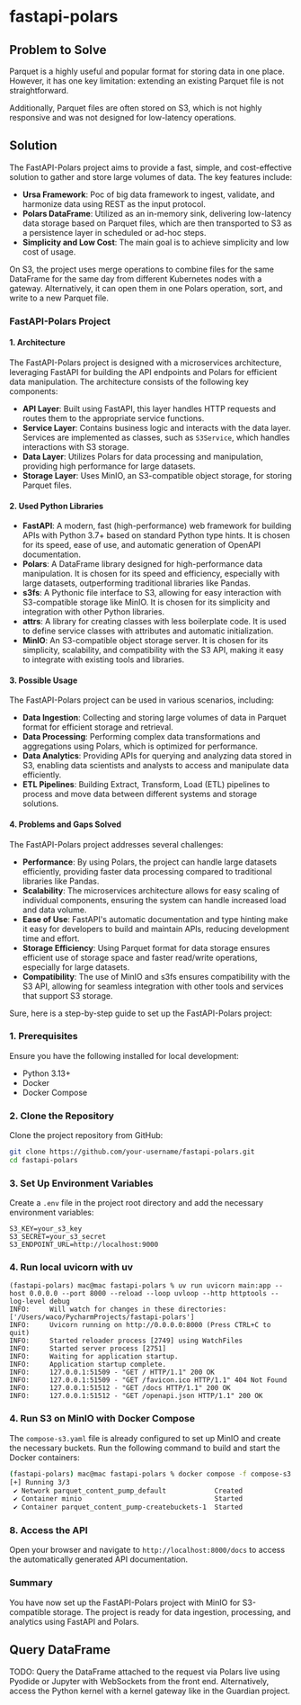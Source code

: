 # fastapi-polars

## Problem to Solve

Parquet is a highly useful and popular format for storing data in one place. However, it has one key limitation: extending an existing Parquet file is not straightforward.

Additionally, Parquet files are often stored on S3, which is not highly responsive and was not designed for low-latency operations.

## Solution

The FastAPI-Polars project aims to provide a fast, simple, and cost-effective solution to gather and store large volumes of data. The key features include:

- **Ursa Framework**: Poc of big data framework to ingest, validate, and harmonize data using REST as the input protocol.
- **Polars DataFrame**: Utilized as an in-memory sink, delivering low-latency data storage based on Parquet files, which are then transported to S3 as a persistence layer in scheduled or ad-hoc steps.
- **Simplicity and Low Cost**: The main goal is to achieve simplicity and low cost of usage.

On S3, the project uses merge operations to combine files for the same DataFrame for the same day from different Kubernetes nodes with a gateway. Alternatively, it can open them in one Polars operation, sort, and write to a new Parquet file.

### FastAPI-Polars Project

#### 1. Architecture
The FastAPI-Polars project is designed with a microservices architecture, leveraging FastAPI for building the API endpoints and Polars for efficient data manipulation. The architecture consists of the following key components:
- **API Layer**: Built using FastAPI, this layer handles HTTP requests and routes them to the appropriate service functions.
- **Service Layer**: Contains business logic and interacts with the data layer. Services are implemented as classes, such as `S3Service`, which handles interactions with S3 storage.
- **Data Layer**: Utilizes Polars for data processing and manipulation, providing high performance for large datasets.
- **Storage Layer**: Uses MinIO, an S3-compatible object storage, for storing Parquet files.

#### 2. Used Python Libraries
- **FastAPI**: A modern, fast (high-performance) web framework for building APIs with Python 3.7+ based on standard Python type hints. It is chosen for its speed, ease of use, and automatic generation of OpenAPI documentation.
- **Polars**: A DataFrame library designed for high-performance data manipulation. It is chosen for its speed and efficiency, especially with large datasets, outperforming traditional libraries like Pandas.
- **s3fs**: A Pythonic file interface to S3, allowing for easy interaction with S3-compatible storage like MinIO. It is chosen for its simplicity and integration with other Python libraries.
- **attrs**: A library for creating classes with less boilerplate code. It is used to define service classes with attributes and automatic initialization.
- **MinIO**: An S3-compatible object storage server. It is chosen for its simplicity, scalability, and compatibility with the S3 API, making it easy to integrate with existing tools and libraries.

#### 3. Possible Usage
The FastAPI-Polars project can be used in various scenarios, including:
- **Data Ingestion**: Collecting and storing large volumes of data in Parquet format for efficient storage and retrieval.
- **Data Processing**: Performing complex data transformations and aggregations using Polars, which is optimized for performance.
- **Data Analytics**: Providing APIs for querying and analyzing data stored in S3, enabling data scientists and analysts to access and manipulate data efficiently.
- **ETL Pipelines**: Building Extract, Transform, Load (ETL) pipelines to process and move data between different systems and storage solutions.

#### 4. Problems and Gaps Solved
The FastAPI-Polars project addresses several challenges:
- **Performance**: By using Polars, the project can handle large datasets efficiently, providing faster data processing compared to traditional libraries like Pandas.
- **Scalability**: The microservices architecture allows for easy scaling of individual components, ensuring the system can handle increased load and data volume.
- **Ease of Use**: FastAPI's automatic documentation and type hinting make it easy for developers to build and maintain APIs, reducing development time and effort.
- **Storage Efficiency**: Using Parquet format for data storage ensures efficient use of storage space and faster read/write operations, especially for large datasets.
- **Compatibility**: The use of MinIO and s3fs ensures compatibility with the S3 API, allowing for seamless integration with other tools and services that support S3 storage.

Sure, here is a step-by-step guide to set up the FastAPI-Polars project:

### 1. Prerequisites
Ensure you have the following installed for local development:
- Python 3.13+
- Docker
- Docker Compose

### 2. Clone the Repository
Clone the project repository from GitHub:
```bash
git clone https://github.com/your-username/fastapi-polars.git
cd fastapi-polars
```

### 3. Set Up Environment Variables
Create a `.env` file in the project root directory and add the necessary environment variables:
```env
S3_KEY=your_s3_key
S3_SECRET=your_s3_secret
S3_ENDPOINT_URL=http://localhost:9000
```

### 4. Run local uvicorn with uv
```shell
(fastapi-polars) mac@mac fastapi-polars % uv run uvicorn main:app --host 0.0.0.0 --port 8000 --reload --loop uvloop --http httptools --log-level debug
INFO:     Will watch for changes in these directories: ['/Users/waco/PycharmProjects/fastapi-polars']
INFO:     Uvicorn running on http://0.0.0.0:8000 (Press CTRL+C to quit)
INFO:     Started reloader process [2749] using WatchFiles
INFO:     Started server process [2751]
INFO:     Waiting for application startup.
INFO:     Application startup complete.
INFO:     127.0.0.1:51509 - "GET / HTTP/1.1" 200 OK
INFO:     127.0.0.1:51509 - "GET /favicon.ico HTTP/1.1" 404 Not Found
INFO:     127.0.0.1:51512 - "GET /docs HTTP/1.1" 200 OK
INFO:     127.0.0.1:51512 - "GET /openapi.json HTTP/1.1" 200 OK
```

### 4. Run S3 on MinIO with Docker Compose
The `compose-s3.yaml` file is already configured to set up MinIO and create the necessary buckets. Run the following command to build and start the Docker containers:
```bash
(fastapi-polars) mac@mac fastapi-polars % docker compose -f compose-s3.yaml up -d
[+] Running 3/3
 ✔ Network parquet_content_pump_default            Created                                                                                                                                                                                    0.0s 
 ✔ Container minio                                 Started                                                                                                                                                                                    0.3s 
 ✔ Container parquet_content_pump-createbuckets-1  Started        
```

### 8. Access the API
Open your browser and navigate to `http://localhost:8000/docs` to access the automatically generated API documentation.

### Summary
You have now set up the FastAPI-Polars project with MinIO for S3-compatible storage. The project is ready for data ingestion, processing, and analytics using FastAPI and Polars.

## Query DataFrame
TODO: Query the DataFrame attached to the request via Polars live using Pyodide or Jupyter with WebSockets from the front end. Alternatively, access the Python kernel with a kernel gateway like in the Guardian project.

